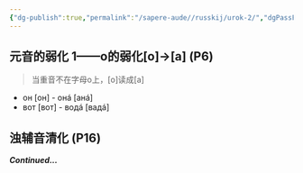 ```yaml
---
{"dg-publish":true,"permalink":"/sapere-aude//russkij/urok-2/","dgPassFrontmatter":true}
---
```



## 元音的弱化 1——o的弱化[o]→[a] (P6)
> 当重音不在字母o上，[o]读成[a]

- он [он] - онá [анá]
- вот [вот] - водá [вадá]

## 浊辅音清化 (P16)


***Continued...***